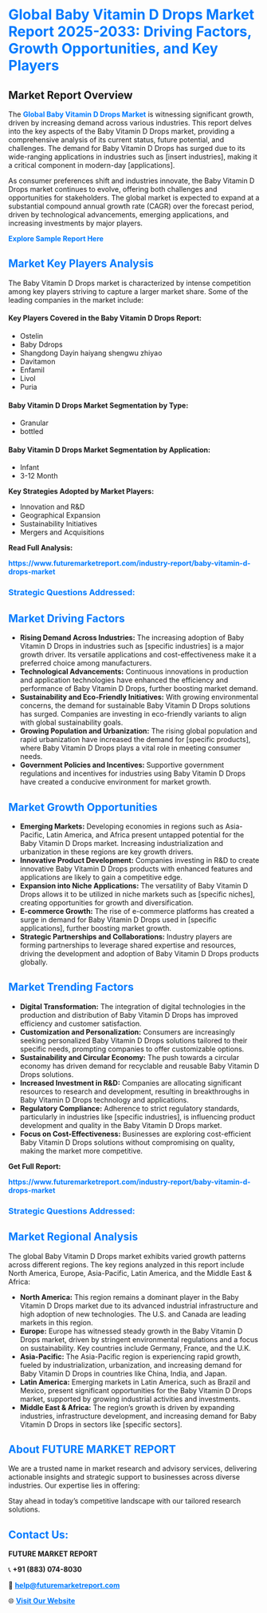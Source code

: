 <h1 style="color: #007BFF;">Global Baby Vitamin D Drops Market Report 2025-2033: Driving Factors, Growth Opportunities, and Key Players</h1>

<section id="overview">
<h2>Market Report Overview</h2>
<p>The <a href="https://www.futuremarketreport.com/industry-report/baby-vitamin-d-drops-market" style="color: #007BFF; text-decoration: none;"><strong>Global Baby Vitamin D Drops Market</strong></a> is witnessing significant growth, driven by increasing demand across various industries. This report delves into the key aspects of the Baby Vitamin D Drops market, providing a comprehensive analysis of its current status, future potential, and challenges. The demand for Baby Vitamin D Drops has surged due to its wide-ranging applications in industries such as [insert industries], making it a critical component in modern-day [applications].</p>
<p>As consumer preferences shift and industries innovate, the Baby Vitamin D Drops market continues to evolve, offering both challenges and opportunities for stakeholders. The global market is expected to expand at a substantial compound annual growth rate (CAGR) over the forecast period, driven by technological advancements, emerging applications, and increasing investments by major players.</p>
</section>

<section id="overview">
<p><a href="https://www.futuremarketreport.com/request-sample/reportId=84610" style="color: #007BFF; text-decoration: none;"><strong>Explore Sample Report Here</strong></a></p>
</section>

<section id="key-players">
<h2 style="color: #007BFF;">Market Key Players Analysis</h2>
<p>The Baby Vitamin D Drops market is characterized by intense competition among key players striving to capture a larger market share. Some of the leading companies in the market include:</p>
<h4>Key Players Covered in the Baby Vitamin D Drops Report:</h4>
<ul><li>Ostelin</li><li>Baby Ddrops</li><li>Shangdong Dayin haiyang shengwu zhiyao</li><li>Davitamon</li><li>Enfamil</li><li>Livol</li><li>Puria</li></ul>
<h4>Baby Vitamin D Drops Market Segmentation by Type:</h4>
<ul><li>Granular</li><li>bottled</li></ul>

<h4>Baby Vitamin D Drops Market Segmentation by Application:</h4>
<ul><li>Infant</li><li>3-12 Month</li></ul>
<p><strong>Key Strategies Adopted by Market Players:</strong></p>
<ul>
<li>Innovation and R&D</li>
<li>Geographical Expansion</li>
<li>Sustainability Initiatives</li>
<li>Mergers and Acquisitions</li>
</ul>
</section>

<section>
<p><strong>Read Full Analysis: </strong></p><a href="https://www.futuremarketreport.com/industry-report/baby-vitamin-d-drops-market" style="color: #007BFF; text-decoration: none;"><strong>https://www.futuremarketreport.com/industry-report/baby-vitamin-d-drops-market</strong></a>
<h3 style="color: #007BFF;">Strategic Questions Addressed:</h3>
</section>

<section id="driving-factors">
<h2 style="color: #007BFF;">Market Driving Factors</h2>
<ul>
<li><strong>Rising Demand Across Industries:</strong> The increasing adoption of Baby Vitamin D Drops in industries such as [specific industries] is a major growth driver. Its versatile applications and cost-effectiveness make it a preferred choice among manufacturers.</li>
<li><strong>Technological Advancements:</strong> Continuous innovations in production and application technologies have enhanced the efficiency and performance of Baby Vitamin D Drops, further boosting market demand.</li>
<li><strong>Sustainability and Eco-Friendly Initiatives:</strong> With growing environmental concerns, the demand for sustainable Baby Vitamin D Drops solutions has surged. Companies are investing in eco-friendly variants to align with global sustainability goals.</li>
<li><strong>Growing Population and Urbanization:</strong> The rising global population and rapid urbanization have increased the demand for [specific products], where Baby Vitamin D Drops plays a vital role in meeting consumer needs.</li>
<li><strong>Government Policies and Incentives:</strong> Supportive government regulations and incentives for industries using Baby Vitamin D Drops have created a conducive environment for market growth.</li>
</ul>
</section>

<section id="growth-opportunities">
<h2 style="color: #007BFF;">Market Growth Opportunities</h2>
<ul>
<li><strong>Emerging Markets:</strong> Developing economies in regions such as Asia-Pacific, Latin America, and Africa present untapped potential for the Baby Vitamin D Drops market. Increasing industrialization and urbanization in these regions are key growth drivers.</li>
<li><strong>Innovative Product Development:</strong> Companies investing in R&D to create innovative Baby Vitamin D Drops products with enhanced features and applications are likely to gain a competitive edge.</li>
<li><strong>Expansion into Niche Applications:</strong> The versatility of Baby Vitamin D Drops allows it to be utilized in niche markets such as [specific niches], creating opportunities for growth and diversification.</li>
<li><strong>E-commerce Growth:</strong> The rise of e-commerce platforms has created a surge in demand for Baby Vitamin D Drops used in [specific applications], further boosting market growth.</li>
<li><strong>Strategic Partnerships and Collaborations:</strong> Industry players are forming partnerships to leverage shared expertise and resources, driving the development and adoption of Baby Vitamin D Drops products globally.</li>
</ul>
</section>

<section id="trending-factors">
<h2 style="color: #007BFF;">Market Trending Factors</h2>
<ul>
<li><strong>Digital Transformation:</strong> The integration of digital technologies in the production and distribution of Baby Vitamin D Drops has improved efficiency and customer satisfaction.</li>
<li><strong>Customization and Personalization:</strong> Consumers are increasingly seeking personalized Baby Vitamin D Drops solutions tailored to their specific needs, prompting companies to offer customizable options.</li>
<li><strong>Sustainability and Circular Economy:</strong> The push towards a circular economy has driven demand for recyclable and reusable Baby Vitamin D Drops solutions.</li>
<li><strong>Increased Investment in R&D:</strong> Companies are allocating significant resources to research and development, resulting in breakthroughs in Baby Vitamin D Drops technology and applications.</li>
<li><strong>Regulatory Compliance:</strong> Adherence to strict regulatory standards, particularly in industries like [specific industries], is influencing product development and quality in the Baby Vitamin D Drops market.</li>
<li><strong>Focus on Cost-Effectiveness:</strong> Businesses are exploring cost-efficient Baby Vitamin D Drops solutions without compromising on quality, making the market more competitive.</li>
</ul>
</section>

<section>
<p><strong>Get Full Report: </strong></p><a href="https://www.futuremarketreport.com/industry-report/baby-vitamin-d-drops-market" style="color: #007BFF; text-decoration: none;"><strong>https://www.futuremarketreport.com/industry-report/baby-vitamin-d-drops-market</strong></a>
<h3 style="color: #007BFF;">Strategic Questions Addressed:</h3>
</section>


<section id="regional-analysis">
<h2 style="color: #007BFF;">Market Regional Analysis</h2>
<p>The global Baby Vitamin D Drops market exhibits varied growth patterns across different regions. The key regions analyzed in this report include North America, Europe, Asia-Pacific, Latin America, and the Middle East & Africa:</p>
<ul>
<li><strong>North America:</strong> This region remains a dominant player in the Baby Vitamin D Drops market due to its advanced industrial infrastructure and high adoption of new technologies. The U.S. and Canada are leading markets in this region.</li>
<li><strong>Europe:</strong> Europe has witnessed steady growth in the Baby Vitamin D Drops market, driven by stringent environmental regulations and a focus on sustainability. Key countries include Germany, France, and the U.K.</li>
<li><strong>Asia-Pacific:</strong> The Asia-Pacific region is experiencing rapid growth, fueled by industrialization, urbanization, and increasing demand for Baby Vitamin D Drops in countries like China, India, and Japan.</li>
<li><strong>Latin America:</strong> Emerging markets in Latin America, such as Brazil and Mexico, present significant opportunities for the Baby Vitamin D Drops market, supported by growing industrial activities and investments.</li>
<li><strong>Middle East & Africa:</strong> The region’s growth is driven by expanding industries, infrastructure development, and increasing demand for Baby Vitamin D Drops in sectors like [specific sectors].</li>
</ul>
</section>

<footer>
<h2 style="color: #007BFF;">About FUTURE MARKET REPORT</h2>
<p>We are a trusted name in market research and advisory services, delivering actionable insights and strategic support to businesses across diverse industries. Our expertise lies in offering:</p>

<p>Stay ahead in today’s competitive landscape with our tailored research solutions.</p>

<h2 style="color: #007BFF;">Contact Us:</h2>
<p><strong>FUTURE MARKET REPORT</strong></p>
<p>📞 <strong>+91 (883) 074-8030</strong></p>
<p>📧 <strong><a href="mailto:help@futuremarketreport.com" style="color: #007BFF;">help@futuremarketreport.com</a></strong></p>
<p>🌐 <strong><a href="https://www.futuremarketreport.com/" style="color: #007BFF;">Visit Our Website</a></strong></p>
</footer>